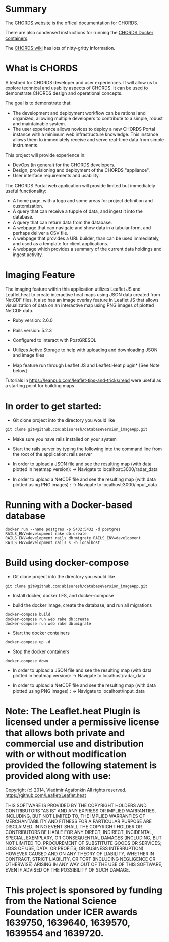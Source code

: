 # Summary

The [CHORDS website](http://chordsrt.com) is the offical documentation for CHORDS.

There are also condensed instructions for running the
[CHORDS Docker containers](https://github.com/earthcubeprojects-chords/chords/wiki/Running-CHORDS).

The [CHORDS wiki](https://github.com/earthcubeprojects-chords/chords/wiki) has lots of nitty-gritty information.

# What is CHORDS
A testbed for CHORDS developer and user experiences. It will allow us
to explore technical and usabilty aspects of CHORDS. It can be used
to demonstrate CHORDS design and operational concepts.

The goal is to demonstrate that:
* The development and deployment workflow can be rational and organized,
  allowing multiple developers to contribute to a simple, robust and maintainable system.
* The user experience allows novices to deploy a new CHORDS Portal instance with a minimum
  web infrastructure knowledge. This instance allows them to immediately receive and serve real-time
  data from simple instruments.

This project will provide experience in:
* DevOps (in general) for the CHORDS developers.
* Design, provisioning and deployment of the CHORDS "appliance".
* User interface requirements and usability.

The CHORDS Portal web application will provide limited but immediately useful
functionality:
* A home page, with a logo and some areas for project definition
  and customization.
* A query that can receive a tupple of data, and ingest it into the database.
* A query that can return data from the database.
* A webpage that can navigate and show data in a tabular form, and perhaps
  deliver a CSV file.
* A webpage that provides a URL builder, than can be used immediately, and used
  as a template for client applications.
* A webpage which provides a summary of the current data holdings and
  ingest activity.
  
# Imaging Feature 
The imaging feature within this application utilizes Leaflet JS and Leaflet.heat to create interactive heat maps using JSON data created from NetCDF files. It also has an image overlay feature in Leaflet JS that allows visualization of data on an interactive map using PNG images of plotted NetCDF data.

* Ruby version: 2.6.0

* Rails version: 5.2.3

* Configured to interact with PostGRESQL

* Utilizes Active Storage to help with uploading and downloading JSON and image files

* Map feature run through Leaflet JS and Leaflet.Heat plugin* [See Note below]

Tutorials in https://leanpub.com/leaflet-tips-and-tricks/read were useful as a starting point for building maps

# In order to get started: 

* Git clone project into the directory you would like 
```
git clone git@github.com:abisuresh/databaseVersion_imageApp.git
```

* Make sure you have rails installed on your system 

* Start the rails server by typing the following into the command line from the root of the application: rails server 

* In order to upload a JSON file and see the resulting map (with data plotted in heatmap version): 
    -> Navigate to localhost:3000/radar_data 
    
* In order to upload a NetCDF file and see the resulting map (with data plotted using PNG images) :
    -> Navigate to localhost:3000/input_data 

# Running with a Docker-based database

```
docker run --name postgres -p 5432:5432 -d postgres
RAILS_ENV=development rake db:create
RAILS_ENV=development rails db:migrate RAILS_ENV=development
RAILS_ENV=development rails s -b localhost
```
# Build using docker-compose

* Git clone project into the directory you would like 
```
git clone git@github.com:abisuresh/databaseVersion_imageApp.git
```

* Install docker, docker LFS, and docker-compose

* build the docker image, create the database, and run all migrations
```
docker-compose build
docker-compose run web rake db:create
docker-compose run web rake db:migrate
```

* Start the docker containers
```
docker-compose up -d
```

* Stop the docker containers
```
docker-compose down
```

* In order to upload a JSON file and see the resulting map (with data plotted in heatmap version): 
    -> Navigate to localhost/radar_data 
    
* In order to upload a NetCDF file and see the resulting map (with data plotted using PNG images) :
    -> Navigate to localhost/input_data 


# Note: The Leaflet.heat Plugin is licensed under a permissive license that allows both private and commercial use and distribution with or without modification provided the following statement is provided along with use:  

Copyright (c) 2014, Vladimir Agafonkin
All rights reserved.
https://github.com/Leaflet/Leaflet.heat

THIS SOFTWARE IS PROVIDED BY THE COPYRIGHT HOLDERS AND CONTRIBUTORS "AS IS" AND ANY
EXPRESS OR IMPLIED WARRANTIES, INCLUDING, BUT NOT LIMITED TO, THE IMPLIED WARRANTIES OF
MERCHANTABILITY AND FITNESS FOR A PARTICULAR PURPOSE ARE DISCLAIMED. IN NO EVENT SHALL THE
COPYRIGHT HOLDER OR CONTRIBUTORS BE LIABLE FOR ANY DIRECT, INDIRECT, INCIDENTAL, SPECIAL,
EXEMPLARY, OR CONSEQUENTIAL DAMAGES (INCLUDING, BUT NOT LIMITED TO, PROCUREMENT OF
SUBSTITUTE GOODS OR SERVICES; LOSS OF USE, DATA, OR PROFITS; OR BUSINESS INTERRUPTION)
HOWEVER CAUSED AND ON ANY THEORY OF LIABILITY, WHETHER IN CONTRACT, STRICT LIABILITY, OR
TORT (INCLUDING NEGLIGENCE OR OTHERWISE) ARISING IN ANY WAY OUT OF THE USE OF THIS
SOFTWARE, EVEN IF ADVISED OF THE POSSIBILITY OF SUCH DAMAGE.


# This project is sponsored by funding from the National Science Foundation under ICER awards 1639750, 1639640, 1639570, 1639554 and 1639720.
